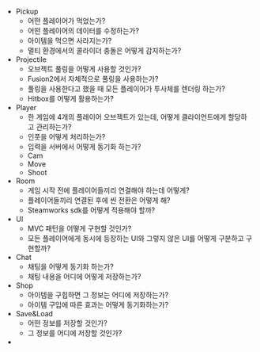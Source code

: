 - Pickup
	- 어떤 플레이어가 먹었는가?
	- 어떤 플레이어의 데이터를 수정하는가?
	- 아이템을 먹으면 사라지는가?
	- 멀티 환경에서의 콜라이더 충돌은 어떻게 감지하는가?
- Projectile
	- 오브젝트 풀링을 어떻게 사용할 것인가?
	- Fusion2에서 자체적으로 풀링을 사용하는가?
	- 풀링을 사용한다고 했을 때 모든 플레이어가 투사체를 렌더링 하는가?
	- Hitbox를 어떻게 활용하는가?
- Player
	- 한 게임에 4개의 플레이어 오브젝트가 있는데, 어떻게 클라이언트에게 할당하고 관리하는가?
	- 인풋을 어떻게 처리하는가?
	- 입력을 서버에서 어떻게 동기화 하는가?
	- Cam
	- Move
	- Shoot
- Room
	- 게임 시작 전에 플레이어들끼리 연결해야 하는데 어떻게?
	- 플레이어들끼리 연결된 후에 씬 전환은 어떻게 해?
	- Steamworks sdk를 어떻게 적용해야 할까?
- UI
	- MVC 패턴을 어떻게 구현할 것인가?
	- 모든 플레이어에게 동시에 등장하는 UI와 그렇지 않은 UI를 어떻게 구분하고 구현할까?
- Chat
	- 채팅을 어떻게 동기화 하는가?
	- 채팅 내용을 어디에 어떻게 저장하는가?
- Shop
	- 아이템을 구힙하면 그 정보는 어디에 저장하는가?
	- 아이템 구입에 따른 효과는 어떻게 동기화하는가?
- Save&Load
	- 어떤 정보를 저장할 것인가?
	- 그 정보를 어디에 저장할 것인가?
- 